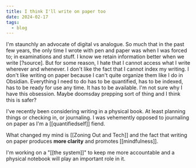 ```yaml
---
title: I think I'll write on paper too
date: 2024-02-17
tags:
  - blog
---
```

I'm staunchly an advocate of digital vs analogue. So much that in the past few years, the only time I wrote with pen and paper was when I was forced to; in examinations and stuff. I know we retain information better when we write [?source]. But for some reason, I hate that I cannot access what I write wherever and whenever. I don't like the fact that I cannot index my writing. I don't like writing on paper because I can't quite organize them like I do in Obsidian. Everything I need to do has to be quantified, has to be indexed, has to be ready for use any time. It has to be available. I'm not sure why I have this obsession. Maybe doomsday prepping sort of thing and I think this is safer?

I've recently been considering writing in a physical book. At least planning things or checking in, or journaling. I was vehemently opposed to journaling on paper as I'm a [[quantifiedself]] fiend. 

What changed my mind is [[Zoning Out and Tech]] and the fact that writing on paper produces **more clarity** and promotes [[mindfulness]]. 

I'm working on a "[[the system]]" to keep me more accountable and a physical notebook will play an important role in it. 